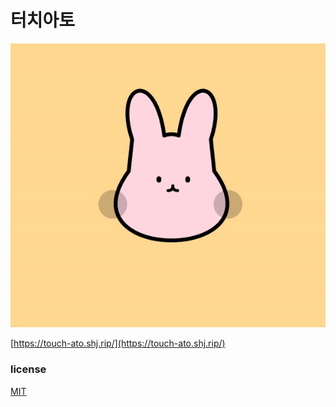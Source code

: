 # 터치아토

![rec](./docs/rec.gif)

[https://touch-ato.shj.rip/](https://touch-ato.shj.rip/)

### license

[MIT](./LICENSE)
